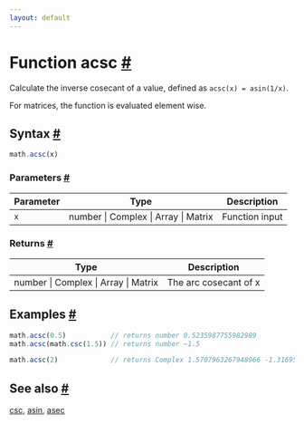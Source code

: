 ```yaml
---
layout: default
---
```


<!-- Note: This file is automatically generated from source code comments. Changes made in this file will be overridden. -->

<h1 id="function-acsc">Function acsc <a href="#function-acsc" title="Permalink">#</a></h1>

Calculate the inverse cosecant of a value, defined as `acsc(x) = asin(1/x)`.

For matrices, the function is evaluated element wise.


<h2 id="syntax">Syntax <a href="#syntax" title="Permalink">#</a></h2>

```js
math.acsc(x)
```

<h3 id="parameters">Parameters <a href="#parameters" title="Permalink">#</a></h3>

Parameter | Type | Description
--------- | ---- | -----------
`x` | number &#124; Complex &#124; Array &#124; Matrix | Function input

<h3 id="returns">Returns <a href="#returns" title="Permalink">#</a></h3>

Type | Description
---- | -----------
number &#124; Complex &#124; Array &#124; Matrix | The arc cosecant of x


<h2 id="examples">Examples <a href="#examples" title="Permalink">#</a></h2>

```js
math.acsc(0.5)           // returns number 0.5235987755982989
math.acsc(math.csc(1.5)) // returns number ~1.5

math.acsc(2)             // returns Complex 1.5707963267948966 -1.3169578969248166 i
```


<h2 id="see-also">See also <a href="#see-also" title="Permalink">#</a></h2>

[csc](csc.html),
[asin](asin.html),
[asec](asec.html)
